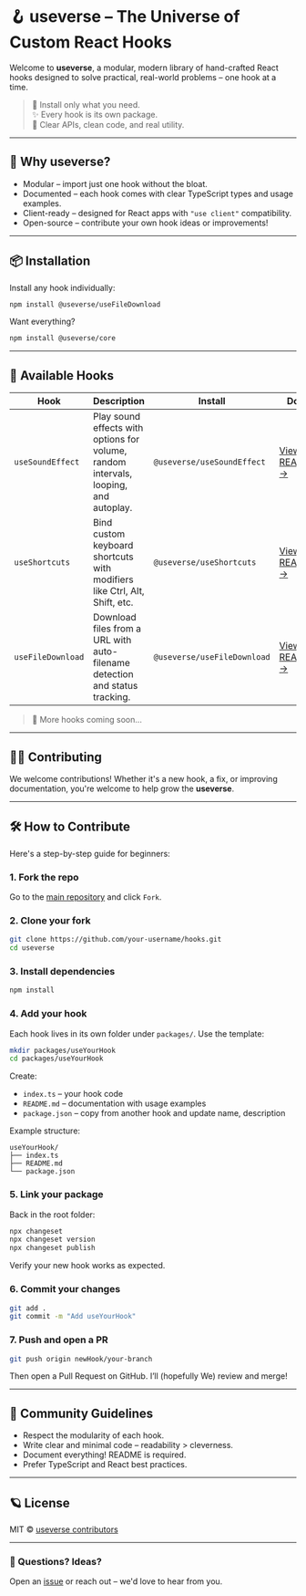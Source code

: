 # 🪝 useverse – The Universe of Custom React Hooks

Welcome to **useverse**, a modular, modern library of hand-crafted React hooks designed to solve practical, real-world problems – one hook at a time.

> 🚀 Install only what you need.  
> ✨ Every hook is its own package.  
> 🧠 Clear APIs, clean code, and real utility.

---

## 🌌 Why useverse?

- Modular – import just one hook without the bloat.
- Documented – each hook comes with clear TypeScript types and usage examples.
- Client-ready – designed for React apps with `"use client"` compatibility.
- Open-source – contribute your own hook ideas or improvements!

---

## 📦 Installation

Install any hook individually:

```bash
npm install @useverse/useFileDownload
````

Want everything?

```bash
npm install @useverse/core
```

---

## 🧰 Available Hooks

| Hook              | Description                                                                          | Install                     | Docs                                                                                  |
| ----------------- | ------------------------------------------------------------------------------------ | --------------------------- | ------------------------------------------------------------------------------------- |
| `useSoundEffect`  | Play sound effects with options for volume, random intervals, looping, and autoplay. | `@useverse/useSoundEffect`  | [View README →](https://github.com/useverse/hooks/tree/main/packages/useSoundEffect)  |
| `useShortcuts`    | Bind custom keyboard shortcuts with modifiers like Ctrl, Alt, Shift, etc.            | `@useverse/useShortcuts`    | [View README →](https://github.com/useverse/hooks/tree/main/packages/useShortcuts)    |
| `useFileDownload` | Download files from a URL with auto-filename detection and status tracking.          | `@useverse/useFileDownload` | [View README →](https://github.com/useverse/hooks/tree/main/packages/useFileDownload) |

> 📌 More hooks coming soon...

---

## 🧑‍💻 Contributing

We welcome contributions! Whether it's a new hook, a fix, or improving documentation, you're welcome to help grow the **useverse**.

---

## 🛠 How to Contribute

Here's a step-by-step guide for beginners:

### 1. Fork the repo

Go to the [main repository](https://github.com/fabiconcept/useverse) and click `Fork`.

### 2. Clone your fork

```bash
git clone https://github.com/your-username/hooks.git
cd useverse
```

### 3. Install dependencies

```bash
npm install
```

### 4. Add your hook

Each hook lives in its own folder under `packages/`.
Use the template:

```bash
mkdir packages/useYourHook
cd packages/useYourHook
```

Create:

* `index.ts` – your hook code
* `README.md` – documentation with usage examples
* `package.json` – copy from another hook and update name, description

Example structure:

```
useYourHook/
├── index.ts
├── README.md
└── package.json
```

### 5. Link your package

Back in the root folder:

```bash
npx changeset
npx changeset version 
npx changeset publish 
```

Verify your new hook works as expected.

### 6. Commit your changes

```bash
git add .
git commit -m "Add useYourHook"
```

### 7. Push and open a PR

```bash
git push origin newHook/your-branch
```

Then open a Pull Request on GitHub. I’ll (hopefully We) review and merge!

---

## 🤝 Community Guidelines

* Respect the modularity of each hook.
* Write clear and minimal code – readability > cleverness.
* Document everything! README is required.
* Prefer TypeScript and React best practices.

---

## 🪐 License

MIT © [useverse contributors](https://github.com/fabiconcept/useverse)

---

### 💬 Questions? Ideas?

Open an [issue](https://github.com/fabiconcept/useverse/issues) or reach out – we'd love to hear from you.
